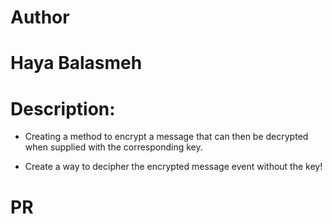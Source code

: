 # Author
# Haya Balasmeh

# Description:

- Creating a method to encrypt a message that can then be decrypted when supplied with the corresponding key.

- Create a way to decipher the encrypted message event without the key!

# PR